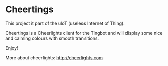 Cheertings
==========

This project it part of the uIoT (useless Internet of Thing).

Cheertings is a Cheerlights client for the Tingbot and  will display some nice and calming colours with smooth transitions.

Enjoy!

More about cheerlights: http://cheerlights.com
